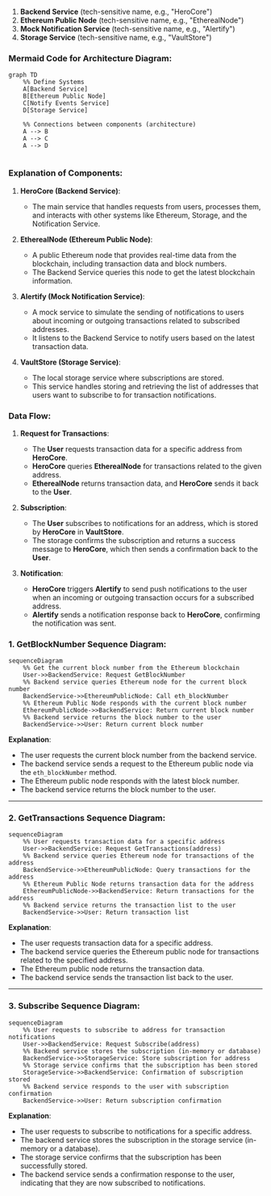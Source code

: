 



1. **Backend Service** (tech-sensitive name, e.g., "HeroCore")
2. **Ethereum Public Node** (tech-sensitive name, e.g., "EtherealNode")
3. **Mock Notification Service** (tech-sensitive name, e.g., "Alertify")
4. **Storage Service** (tech-sensitive name, e.g., "VaultStore")

### Mermaid Code for Architecture Diagram:

```mermaid
graph TD
    %% Define Systems
    A[Backend Service]
    B[Ethereum Public Node]
    C[Notify Events Service]
    D[Storage Service]

    %% Connections between components (architecture)
    A --> B
    A --> C
    A --> D


```

### Explanation of Components:

1. **HeroCore (Backend Service)**:
   - The main service that handles requests from users, processes them, and interacts with other systems like Ethereum, Storage, and the Notification Service.
   
2. **EtherealNode (Ethereum Public Node)**:
   - A public Ethereum node that provides real-time data from the blockchain, including transaction data and block numbers.
   - The Backend Service queries this node to get the latest blockchain information.

3. **Alertify (Mock Notification Service)**:
   - A mock service to simulate the sending of notifications to users about incoming or outgoing transactions related to subscribed addresses.
   - It listens to the Backend Service to notify users based on the latest transaction data.
   
4. **VaultStore (Storage Service)**:
   - The local storage service where subscriptions are stored.
   - This service handles storing and retrieving the list of addresses that users want to subscribe to for transaction notifications.

### Data Flow:

1. **Request for Transactions**:
   - The **User** requests transaction data for a specific address from **HeroCore**.
   - **HeroCore** queries **EtherealNode** for transactions related to the given address.
   - **EtherealNode** returns transaction data, and **HeroCore** sends it back to the **User**.

2. **Subscription**:
   - The **User** subscribes to notifications for an address, which is stored by **HeroCore** in **VaultStore**.
   - The storage confirms the subscription and returns a success message to **HeroCore**, which then sends a confirmation back to the **User**.

3. **Notification**:
   - **HeroCore** triggers **Alertify** to send push notifications to the user when an incoming or outgoing transaction occurs for a subscribed address.
   - **Alertify** sends a notification response back to **HeroCore**, confirming the notification was sent.





### 1. **GetBlockNumber Sequence Diagram**:
```mermaid
sequenceDiagram
    %% Get the current block number from the Ethereum blockchain
    User->>BackendService: Request GetBlockNumber
    %% Backend service queries Ethereum node for the current block number
    BackendService->>EthereumPublicNode: Call eth_blockNumber
    %% Ethereum Public Node responds with the current block number
    EthereumPublicNode->>BackendService: Return current block number
    %% Backend service returns the block number to the user
    BackendService->>User: Return current block number
```
**Explanation**:
- The user requests the current block number from the backend service.
- The backend service sends a request to the Ethereum public node via the `eth_blockNumber` method.
- The Ethereum public node responds with the latest block number.
- The backend service returns the block number to the user.

---

### 2. **GetTransactions Sequence Diagram**:
```mermaid
sequenceDiagram
    %% User requests transaction data for a specific address
    User->>BackendService: Request GetTransactions(address)
    %% Backend service queries Ethereum node for transactions of the address
    BackendService->>EthereumPublicNode: Query transactions for the address
    %% Ethereum Public Node returns transaction data for the address
    EthereumPublicNode->>BackendService: Return transactions for the address
    %% Backend service returns the transaction list to the user
    BackendService->>User: Return transaction list
```
**Explanation**:
- The user requests transaction data for a specific address.
- The backend service queries the Ethereum public node for transactions related to the specified address.
- The Ethereum public node returns the transaction data.
- The backend service sends the transaction list back to the user.

---

### 3. **Subscribe Sequence Diagram**:
```mermaid
sequenceDiagram
    %% User requests to subscribe to address for transaction notifications
    User->>BackendService: Request Subscribe(address)
    %% Backend service stores the subscription (in-memory or database)
    BackendService->>StorageService: Store subscription for address
    %% Storage service confirms that the subscription has been stored
    StorageService->>BackendService: Confirmation of subscription stored
    %% Backend service responds to the user with subscription confirmation
    BackendService->>User: Return subscription confirmation
```
**Explanation**:
- The user requests to subscribe to notifications for a specific address.
- The backend service stores the subscription in the storage service (in-memory or a database).
- The storage service confirms that the subscription has been successfully stored.
- The backend service sends a confirmation response to the user, indicating that they are now subscribed to notifications.

